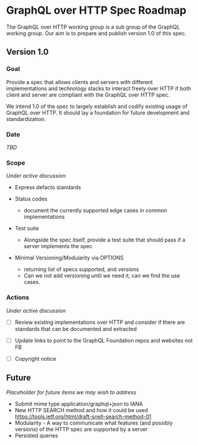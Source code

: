 # GraphQL over HTTP Spec Roadmap

The GraphQL over HTTP working group is a sub group of the GraphQL working group. Our aim is to prepare and publish version 1.0 of this spec.

## Version 1.0

### Goal

Provide a spec that allows clients and servers with different implementations and technology stacks to interact freely over HTTP if both client and server are compliant with the GraphQL over HTTP spec.

We intend 1.0 of the spec to largely establish and codify existing usage of GraphQL over HTTP. It should lay a foundation for future development and standardization.


### Date

_TBD_


### Scope

_Under active discussion_

- Express defacto standards

- Status codes
  - document the currently supported edge cases in common implementations

- Test suite 
  - Alongside the spec itself, provide a test suite that should pass if a server implements the spec

- Minimal Versioning/Modularity via OPTIONS
  - returning list of specs supported, and versions
  - Can we not add versioning until we need it, can we find the use cases. 


### Actions

_Under active discussion_

- [ ] Review existing implementations over HTTP and consider if there are standards that can be documented and extracted
- [ ] Update links to point to the GraphQL Foundation repos and websites not FB
- [ ] Copyright notice


## Future

_Placeholder for future items we may wish to address_

- Submit mime type application/graphql+json to IANA
- New HTTP SEARCH method and how it could be used https://tools.ietf.org/html/draft-snell-search-method-01
- Modularity - A way to communicate what features (and possibly versions) of the HTTP spec are supported by a server
- Persisted queries